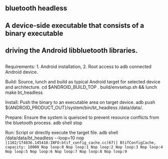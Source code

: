 ##
## bluetooth headless
##
## A device-side executable that consists of a binary executable
## driving the Android libbluetooth libraries.
##

Requirements:
    1. Android installation,
    2. Root access to adb connected Android device.

Build: Source, lunch and build as typical Android target for selected device and architecture.
    cd $ANDROID_BUILD_TOP
    . build/envsetup.sh && lunch <target>
    make bt_headless

Install: Push the binary to an executable area on target device.
    adb push ${ANDROID_PRODUCT_OUT}/system/bin/bt_headless /data/data/.

Prepare: Ensure the system is queisced to prevent resource conflicts from the bluetooth process.
    adb shell stop

Run: Script or directly execute the target file.
    adb shell /data/data/bt_headless --loop=10 nop
    ```
    [1102/174836.145418:INFO:btif_config_cache.cc(67)] BtifConfigCache, capacity: 10000
    Nop loop:0
    Nop loop:1
    Nop loop:2
    Nop loop:3
    Nop loop:4
    Nop loop:5
    Nop loop:6
    Nop loop:7
    Nop loop:8
    Nop loop:9
    ```
